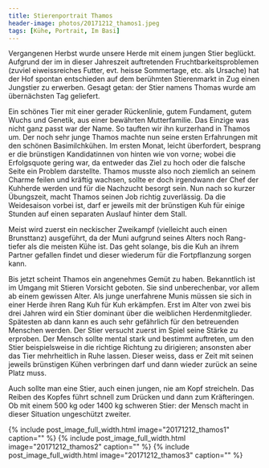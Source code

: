 ```yaml
---
title: Stierenportrait Thamos
header-image: photos/20171212_thamos1.jpeg 
tags: [Kühe, Portrait, Im Basi]
---
```


Vergangenen Herbst wurde unsere Herde mit einem jungen Stier beglückt. 
Aufgrund der im in dieser Jahreszeit auftretenden Fruchtbarkeitsproblemen 
(zuviel eiweissreiches Futter, evt. heisse Sommertage, etc. als Ursache) 
hat der Hof spontan entschieden auf dem berühmten Stierenmarkt in Zug einen 
Jungstier zu erwerben. Gesagt getan: der Stier namens Thomas wurde am übernächsten Tag geliefert. 

Ein schönes Tier mit einer gerader Rückenlinie, gutem Fundament, gutem Wuchs 
und Genetik, aus einer bewährten Mutterfamilie. Das Einzige was nicht ganz 
passt war der Name. So tauften wir ihn kurzerhand in Thamos um.
Der noch sehr junge Thamos machte nun seine ersten Erfahrungen mit den schönen 
Basimilchkühen. Im ersten Monat, leicht überfordert, besprang er die brünstigen 
Kandidatinnen von hinten wie von vorne; wobei die Erfolgsquote gering war, da 
entweder das Ziel zu hoch oder die falsche Seite ein Problem darstellte. Thamos 
musste also noch ziemlich an seinem Charme feilen und kräftig wachsen, sollte 
er doch irgendwann der Chef der Kuhherde werden und für die Nachzucht besorgt sein.
Nun nach so kurzer Übungszeit, macht Thamos seinen Job richtig zuverlässig. Da 
die Weidesaison vorbei ist, darf er jeweils mit der brünstigen Kuh für einige 
Stunden auf einen separaten Auslauf hinter dem Stall.

Meist wird zuerst ein neckischer Zweikampf (vielleicht auch einen Brunsttanz) ausgeführt, 
da der Muni aufgrund seines Alters noch Rang-tiefer als die meisten Kühe ist. 
Das geht solange, bis die Kuh an ihrem Partner gefallen findet und dieser wiederum für 
die Fortpflanzung sorgen kann.

Bis jetzt scheint Thamos ein angenehmes Gemüt zu haben. Bekanntlich ist im 
Umgang mit Stieren Vorsicht geboten. Sie sind unberechenbar, vor allem ab 
einem gewissen Alter. Als junge unerfahrene Munis müssen sie sich in einer 
Herde ihren Rang Kuh für Kuh erkämpfen. Erst im Alter von zwei bis drei 
Jahren wird ein Stier dominant über die weiblichen Herdenmitglieder. 
Spätesten ab dann kann es auch sehr gefährlich für den betreuenden 
Menschen werden. Der Stier versucht zuerst im Spiel seine Stärke zu 
erproben. Der Mensch sollte mental stark und bestimmt auftreten, um den 
Stier beispielsweise in die richtige Richtung zu dirigieren; ansonsten 
aber das Tier mehrheitlich in Ruhe lassen. Dieser weiss, dass er Zeit mit 
seinen jeweils brünstigen Kühen verbringen darf und dann wieder zurück an 
seine Platz muss.

Auch sollte man eine Stier, auch einen jungen, nie am Kopf streicheln. Das 
Reiben des Kopfes führt schnell zum Drücken und dann zum Kräfteringen. Ob mit 
einem 500 kg oder 1400 kg schweren Stier: der Mensch macht in dieser Situation 
ungeschützt zweiter.

{% include post_image_full_width.html image="20171212_thamos1" caption="" %}
{% include post_image_full_width.html image="20171212_thamos2" caption="" %}
{% include post_image_full_width.html image="20171212_thamos3" caption="" %}
